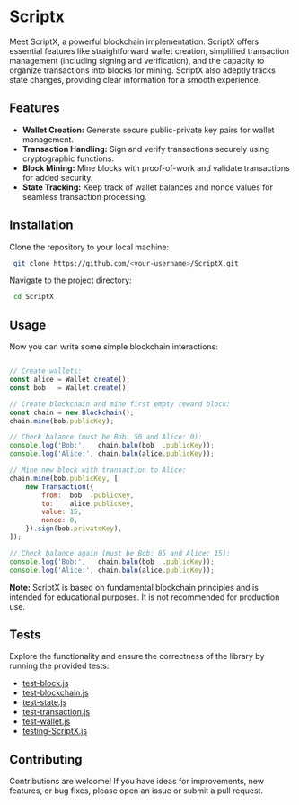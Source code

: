 # Scriptx

Meet ScriptX, a powerful blockchain implementation. ScriptX offers essential features like straightforward wallet creation, simplified transaction management (including signing and verification), and the capacity to organize transactions into blocks for mining. ScriptX also adeptly tracks state changes, providing clear information for a smooth experience.

## Features

- **Wallet Creation:** Generate secure public-private key pairs for wallet management.
- **Transaction Handling:** Sign and verify transactions securely using cryptographic functions.
- **Block Mining:** Mine blocks with proof-of-work and validate transactions for added security.
- **State Tracking:** Keep track of wallet balances and nonce values for seamless transaction processing.

## Installation

Clone the repository to your local machine:

   ```bash
    git clone https://github.com/<your-username>/ScriptX.git
   ```

Navigate to the project directory:

   ```bash
    cd ScriptX
   ```

## Usage

Now you can write some simple blockchain interactions:

``` javascript

// Create wallets:
const alice = Wallet.create();
const bob   = Wallet.create();

// Create blockchain and mine first empty reward block:
const chain = new Blockchain();
chain.mine(bob.publicKey);

// Check balance (must be Bob: 50 and Alice: 0):
console.log('Bob:',   chain.baln(bob  .publicKey));
console.log('Alice:', chain.baln(alice.publicKey));

// Mine new block with transaction to Alice:
chain.mine(bob.publicKey, [
    new Transaction({
        from:  bob  .publicKey,
        to:    alice.publicKey,
        value: 15,
        nonce: 0,
    }).sign(bob.privateKey),
]);

// Check balance again (must be Bob: 85 and Alice: 15):
console.log('Bob:',   chain.baln(bob  .publicKey));
console.log('Alice:', chain.baln(alice.publicKey));
```

**Note:** ScriptX is based on fundamental blockchain principles and is intended for educational purposes. It is not recommended for production use.

## Tests

Explore the functionality and ensure the correctness of the library by running the provided tests:

- [test-block.js](test/test-block.js)
- [test-blockchain.js](test/test-blockchain.js)
- [test-state.js](test/tes-state.js)
- [test-transaction.js](test/test-transaction.js)
- [test-wallet.js](test/test-wallet.js)
- [testing-ScriptX.js](test/testing-ScriptX.js)


## Contributing

Contributions are welcome! If you have ideas for improvements, new features, or bug fixes, please open an issue or submit a pull request.
